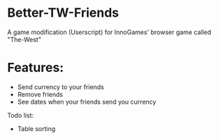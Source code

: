 # Better-TW-Friends
A game modification (Userscript) for InnoGames' browser game called "The-West"
# Features: 
* Send currency to your friends
* Remove friends
* See dates when your friends send you currency

Todo list:
* Table sorting

